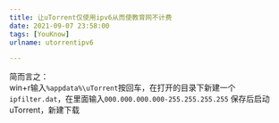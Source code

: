 ```yaml
---
title: 让uTorrent仅使用ipv6从而使教育网不计费
date: 2021-09-07 23:58:00
tags: [YouKnow]
urlname: utorrentipv6

---
```

简而言之：  
win+r输入`%appdata%\uTorrent`按回车，在打开的目录下新建一个`ipfilter.dat`，在里面输入`000.000.000.000-255.255.255.255`
保存后启动uTorrent，新建下载